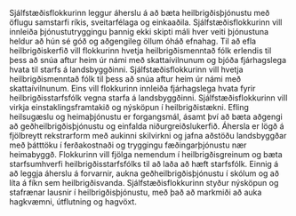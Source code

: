 Sjálfstæðisflokkurinn leggur áherslu á að bæta heilbrigðisþjónustu með öflugu samstarfi ríkis, sveitarfélaga og einkaaðila. Sjálfstæðisflokkurinn vill innleiða þjónustutryggingu þannig ekki skipti máli hver veiti þjónustuna heldur að hún sé góð og aðgengileg öllum óháð efnahag. Til að efla heilbrigðiskerfið vill flokkurinn hvetja heilbrigðismenntað fólk erlendis til þess að snúa aftur heim úr námi með skattaívilnunum og bjóða fjárhagslega hvata til starfs á landsbyggðinni. Sjálfstæðisflokkurinn vill hvetja heilbrigðismenntað fólk til þess að snúa aftur heim úr námi með skattaívilnunum. Eins vill flokkurinn innleiða fjárhagslega hvata fyrir heilbrigðisstarfsfólk vegna starfa á landsbyggðinni. Sjálfstæðisflokkurinn vill virkja einstaklingsframtakið og nýsköpun í heilbrigðistækni. 
Efling heilsugæslu og heimaþjónustu er forgangsmál, ásamt því að bæta aðgengi að geðheilbrigðisþjónustu og einfalda niðurgreiðslukerfið. Áhersla er lögð á fjölbreytt rekstrarform með aukinni skilvirkni og jafna aðstöðu landsbyggðar með þátttöku í ferðakostnaði og tryggingu fæðingarþjónustu nær heimabyggð.
Flokkurinn vill fjölga nemendum í heilbrigðisgreinum og bæta starfsumhverfi heilbrigðisstarfsfólks til að laða að hæft starfsfólk. Einnig á að leggja áherslu á forvarnir, aukna geðheilbrigðisþjónustu í skólum og að líta á fíkn sem heilbrigðisvanda.
Sjálfstæðisflokkurinn styður nýsköpun og stafrænar lausnir í heilbrigðisþjónustu, með það að markmiði að auka hagkvæmni, útflutning og hagvöxt.